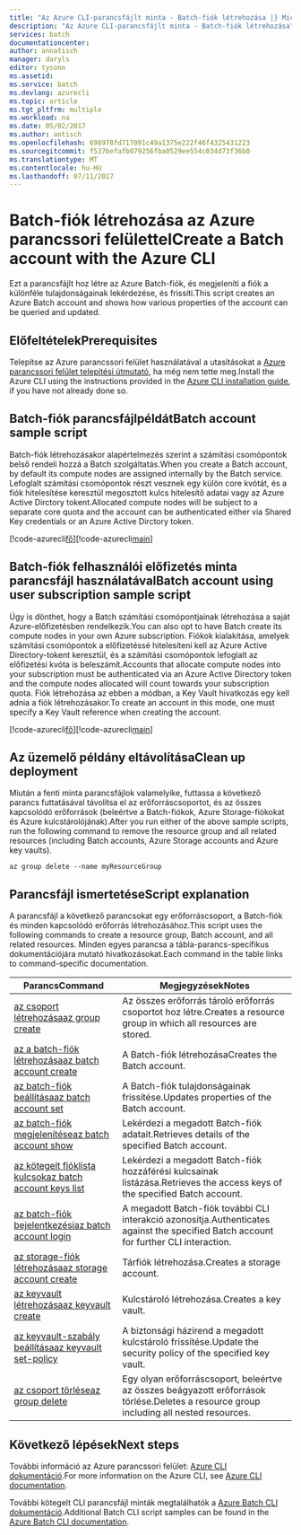 ```yaml
---
title: "Az Azure CLI-parancsfájlt minta - Batch-fiók létrehozása |} Microsoft Docs"
description: "Az Azure CLI-parancsfájlt minta - Batch-fiók létrehozása"
services: batch
documentationcenter: 
author: annatisch
manager: daryls
editor: tysonn
ms.assetid: 
ms.service: batch
ms.devlang: azurecli
ms.topic: article
ms.tgt_pltfrm: multiple
ms.workload: na
ms.date: 05/02/2017
ms.author: antisch
ms.openlocfilehash: 698978fd717091c49a1375e222f46f4325431223
ms.sourcegitcommit: f537befafb079256fba0529ee554c034d73f36b0
ms.translationtype: MT
ms.contentlocale: hu-HU
ms.lasthandoff: 07/11/2017
---
```

# <a name="create-a-batch-account-with-the-azure-cli"></a><span data-ttu-id="66d8d-103">Batch-fiók létrehozása az Azure parancssori felülettel</span><span class="sxs-lookup"><span data-stu-id="66d8d-103">Create a Batch account with the Azure CLI</span></span>

<span data-ttu-id="66d8d-104">Ezt a parancsfájlt hoz létre az Azure Batch-fiók, és megjeleníti a fiók a különféle tulajdonságainak lekérdezése, és frissíti.</span><span class="sxs-lookup"><span data-stu-id="66d8d-104">This script creates an Azure Batch account and shows how various properties of the account can be queried and updated.</span></span>

## <a name="prerequisites"></a><span data-ttu-id="66d8d-105">Előfeltételek</span><span class="sxs-lookup"><span data-stu-id="66d8d-105">Prerequisites</span></span>

<span data-ttu-id="66d8d-106">Telepítse az Azure parancssori felület használatával a utasításokat a [Azure parancssori felület telepítési útmutató](https://docs.microsoft.com/cli/azure/install-azure-cli), ha még nem tette meg.</span><span class="sxs-lookup"><span data-stu-id="66d8d-106">Install the Azure CLI using the instructions provided in the [Azure CLI installation guide](https://docs.microsoft.com/cli/azure/install-azure-cli), if you have not already done so.</span></span>

## <a name="batch-account-sample-script"></a><span data-ttu-id="66d8d-107">Batch-fiók parancsfájlpéldát</span><span class="sxs-lookup"><span data-stu-id="66d8d-107">Batch account sample script</span></span>

<span data-ttu-id="66d8d-108">Batch-fiók létrehozásakor alapértelmezés szerint a számítási csomópontok belső rendeli hozzá a Batch szolgáltatás.</span><span class="sxs-lookup"><span data-stu-id="66d8d-108">When you create a Batch account, by default its compute nodes are assigned internally by the Batch service.</span></span> <span data-ttu-id="66d8d-109">Lefoglalt számítási csomópontok részt vesznek egy külön core kvótát, és a fiók hitelesítése keresztül megosztott kulcs hitelesítő adatai vagy az Azure Active Dirctory tokent.</span><span class="sxs-lookup"><span data-stu-id="66d8d-109">Allocated compute nodes will be subject to a separate core quota and the account can be authenticated either via Shared Key credentials or an Azure Active Dirctory token.</span></span>

<span data-ttu-id="66d8d-110">[!code-azurecli[fő](../../../cli_scripts/batch/create-account/create-account.sh "fiók létrehozása")]</span><span class="sxs-lookup"><span data-stu-id="66d8d-110">[!code-azurecli[main](../../../cli_scripts/batch/create-account/create-account.sh "Create Account")]</span></span>

## <a name="batch-account-using-user-subscription-sample-script"></a><span data-ttu-id="66d8d-111">Batch-fiók felhasználói előfizetés minta parancsfájl használatával</span><span class="sxs-lookup"><span data-stu-id="66d8d-111">Batch account using user subscription sample script</span></span>

<span data-ttu-id="66d8d-112">Úgy is dönthet, hogy a Batch számítási csomópontjainak létrehozása a saját Azure-előfizetésben rendelkezik.</span><span class="sxs-lookup"><span data-stu-id="66d8d-112">You can also opt to have Batch create its compute nodes in your own Azure subscription.</span></span>
<span data-ttu-id="66d8d-113">Fiókok kialakítása, amelyek számítási csomópontok a előfizetéssé hitelesíteni kell az Azure Active Directory-tokent keresztül, és a számítási csomópontok lefoglalt az előfizetési kvóta is beleszámít.</span><span class="sxs-lookup"><span data-stu-id="66d8d-113">Accounts that allocate compute nodes into your subscription must be authenticated via an Azure Active Directory token and the compute nodes allocated will count towards your subscription quota.</span></span> <span data-ttu-id="66d8d-114">Fiók létrehozása az ebben a módban, a Key Vault hivatkozás egy kell adnia a fiók létrehozásakor.</span><span class="sxs-lookup"><span data-stu-id="66d8d-114">To create an account in this mode, one must specify a Key Vault reference when creating the account.</span></span>

<span data-ttu-id="66d8d-115">[!code-azurecli[fő](../../../cli_scripts/batch/create-account/create-account-user-subscription.sh  "előfizetést felhasználói fiók létrehozása")]</span><span class="sxs-lookup"><span data-stu-id="66d8d-115">[!code-azurecli[main](../../../cli_scripts/batch/create-account/create-account-user-subscription.sh  "Create Account using User Subscription")]</span></span>

## <a name="clean-up-deployment"></a><span data-ttu-id="66d8d-116">Az üzemelő példány eltávolítása</span><span class="sxs-lookup"><span data-stu-id="66d8d-116">Clean up deployment</span></span>

<span data-ttu-id="66d8d-117">Miután a fenti minta parancsfájlok valamelyike, futtassa a következő parancs futtatásával távolítsa el az erőforráscsoportot, és az összes kapcsolódó erőforrások (beleértve a Batch-fiókok, Azure Storage-fiókokat és Azure kulcstárolójának).</span><span class="sxs-lookup"><span data-stu-id="66d8d-117">After you run either of the above sample scripts, run the following command to remove the resource group and all related resources (including Batch accounts, Azure Storage accounts and Azure key vaults).</span></span>

```azurecli
az group delete --name myResourceGroup
```

## <a name="script-explanation"></a><span data-ttu-id="66d8d-118">Parancsfájl ismertetése</span><span class="sxs-lookup"><span data-stu-id="66d8d-118">Script explanation</span></span>

<span data-ttu-id="66d8d-119">A parancsfájl a következő parancsokat egy erőforráscsoport, a Batch-fiók és minden kapcsolódó erőforrás létrehozásához.</span><span class="sxs-lookup"><span data-stu-id="66d8d-119">This script uses the following commands to create a resource group, Batch account, and all related resources.</span></span> <span data-ttu-id="66d8d-120">Minden egyes parancsa a tábla-parancs-specifikus dokumentációjára mutató hivatkozásokat.</span><span class="sxs-lookup"><span data-stu-id="66d8d-120">Each command in the table links to command-specific documentation.</span></span>

| <span data-ttu-id="66d8d-121">Parancs</span><span class="sxs-lookup"><span data-stu-id="66d8d-121">Command</span></span> | <span data-ttu-id="66d8d-122">Megjegyzések</span><span class="sxs-lookup"><span data-stu-id="66d8d-122">Notes</span></span> |
|---|---|
| [<span data-ttu-id="66d8d-123">az csoport létrehozása</span><span class="sxs-lookup"><span data-stu-id="66d8d-123">az group create</span></span>](https://docs.microsoft.com/cli/azure/group#create) | <span data-ttu-id="66d8d-124">Az összes erőforrás tároló erőforrás csoportot hoz létre.</span><span class="sxs-lookup"><span data-stu-id="66d8d-124">Creates a resource group in which all resources are stored.</span></span> |
| [<span data-ttu-id="66d8d-125">az a batch-fiók létrehozása</span><span class="sxs-lookup"><span data-stu-id="66d8d-125">az batch account create</span></span>](https://docs.microsoft.com/cli/azure/batch/account#create) | <span data-ttu-id="66d8d-126">A Batch-fiók létrehozása</span><span class="sxs-lookup"><span data-stu-id="66d8d-126">Creates the Batch account.</span></span>  |
| [<span data-ttu-id="66d8d-127">az batch-fiók beállítása</span><span class="sxs-lookup"><span data-stu-id="66d8d-127">az batch account set</span></span>](https://docs.microsoft.com/cli/azure/batch/account#set) | <span data-ttu-id="66d8d-128">A Batch-fiók tulajdonságainak frissítése.</span><span class="sxs-lookup"><span data-stu-id="66d8d-128">Updates properties of the Batch account.</span></span>  |
| [<span data-ttu-id="66d8d-129">az batch-fiók megjelenítése</span><span class="sxs-lookup"><span data-stu-id="66d8d-129">az batch account show</span></span>](https://docs.microsoft.com/cli/azure/batch/account#show) | <span data-ttu-id="66d8d-130">Lekérdezi a megadott Batch-fiók adatait.</span><span class="sxs-lookup"><span data-stu-id="66d8d-130">Retrieves details of the specified Batch account.</span></span>  |
| [<span data-ttu-id="66d8d-131">az kötegelt fióklista kulcsok</span><span class="sxs-lookup"><span data-stu-id="66d8d-131">az batch account keys list</span></span>](https://docs.microsoft.com/cli/azure/batch/account/keys#list) | <span data-ttu-id="66d8d-132">Lekérdezi a megadott Batch-fiók hozzáférési kulcsainak listázása.</span><span class="sxs-lookup"><span data-stu-id="66d8d-132">Retrieves the access keys of the specified Batch account.</span></span>  |
| [<span data-ttu-id="66d8d-133">az batch-fiók bejelentkezési</span><span class="sxs-lookup"><span data-stu-id="66d8d-133">az batch account login</span></span>](https://docs.microsoft.com/cli/azure/batch/account#login) | <span data-ttu-id="66d8d-134">A megadott Batch-fiók további CLI interakció azonosítja.</span><span class="sxs-lookup"><span data-stu-id="66d8d-134">Authenticates against the specified Batch account for further CLI interaction.</span></span>  |
| [<span data-ttu-id="66d8d-135">az storage-fiók létrehozása</span><span class="sxs-lookup"><span data-stu-id="66d8d-135">az storage account create</span></span>](https://docs.microsoft.com/cli/azure/storage/account#create) | <span data-ttu-id="66d8d-136">Tárfiók létrehozása.</span><span class="sxs-lookup"><span data-stu-id="66d8d-136">Creates a storage account.</span></span> |
| [<span data-ttu-id="66d8d-137">az keyvault létrehozása</span><span class="sxs-lookup"><span data-stu-id="66d8d-137">az keyvault create</span></span>](https://docs.microsoft.com/cli/azure/keyvault#create) | <span data-ttu-id="66d8d-138">Kulcstároló létrehozása.</span><span class="sxs-lookup"><span data-stu-id="66d8d-138">Creates a key vault.</span></span> |
| [<span data-ttu-id="66d8d-139">az keyvault-szabály beállítása</span><span class="sxs-lookup"><span data-stu-id="66d8d-139">az keyvault set-policy</span></span>](https://docs.microsoft.com/cli/azure/keyvault#set-policy) | <span data-ttu-id="66d8d-140">A biztonsági házirend a megadott kulcstároló frissítése.</span><span class="sxs-lookup"><span data-stu-id="66d8d-140">Update the security policy of the specified key vault.</span></span> |
| [<span data-ttu-id="66d8d-141">az csoport törlése</span><span class="sxs-lookup"><span data-stu-id="66d8d-141">az group delete</span></span>](https://docs.microsoft.com/cli/azure/group#delete) | <span data-ttu-id="66d8d-142">Egy olyan erőforráscsoport, beleértve az összes beágyazott erőforrások törlése.</span><span class="sxs-lookup"><span data-stu-id="66d8d-142">Deletes a resource group including all nested resources.</span></span> |

## <a name="next-steps"></a><span data-ttu-id="66d8d-143">Következő lépések</span><span class="sxs-lookup"><span data-stu-id="66d8d-143">Next steps</span></span>

<span data-ttu-id="66d8d-144">További információ az Azure parancssori felület: [Azure CLI dokumentáció](https://docs.microsoft.com/cli/azure/overview).</span><span class="sxs-lookup"><span data-stu-id="66d8d-144">For more information on the Azure CLI, see [Azure CLI documentation](https://docs.microsoft.com/cli/azure/overview).</span></span>

<span data-ttu-id="66d8d-145">További kötegelt CLI parancsfájl minták megtalálhatók a [Azure Batch CLI dokumentáció](../batch-cli-samples.md).</span><span class="sxs-lookup"><span data-stu-id="66d8d-145">Additional Batch CLI script samples can be found in the [Azure Batch CLI documentation](../batch-cli-samples.md).</span></span>
